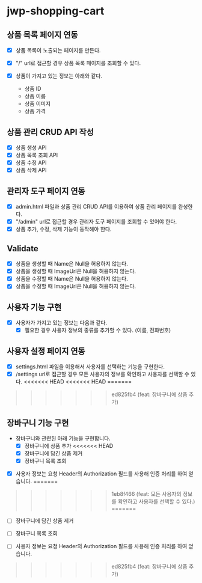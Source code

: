 # jwp-shopping-cart
## 상품 목록 페이지 연동
- [x] 상품 목록이 노출되는 페이지를 만든다.
- [x] "/" url로 접근할 경우 상품 목록 페이지를 조회할 수 있다.

- [x] 상품이 가지고 있는 정보는 아래와 같다.
  - 상품 ID
  - 상품 이름
  - 상품 이미지
  - 상품 가격

## 상품 관리 CRUD API 작성
- [x] 상품 생성 API
- [x] 상폼 목록 조회 API
- [x] 상품 수정 API
- [x] 상품 삭제 API

## 관리자 도구 페이지 연동
- [x] admin.html 파일과 상품 관리 CRUD API를 이용하여 상품 관리 페이지를 완성한다.
- [x] "/admin" url로 접근할 경우 관리자 도구 페이지를 조회할 수 있어야 한다.
- [x] 상품 추가, 수정, 삭제 기능이 동작해야 한다.

## Validate
- [x] 상품을 생성할 때 Name은 Null을 허용하지 않는다.
- [x] 상품을 생성할 때 ImageUrl은 Null을 허용하지 않는다.
- [x] 상품을 수정할 때 Name은 Null을 허용하지 않는다.
- [x] 상품을 수정할 때 ImageUrl은 Null을 허용하지 않는다.

## 사용자 기능 구현
- [x] 사용자가 가지고 있는 정보는 다음과 같다.
  - [x] 필요한 경우 사용자 정보의 종류를 추가할 수 있다. (이름, 전화번호)

## 사용자 설정 페이지 연동
- [x] settings.html 파일을 이용해서 사용자를 선택하는 기능을 구현한다.
- [x] /settings url로 접근할 경우 모든 사용자의 정보를 확인하고 사용자를 선택할 수 있다.
<<<<<<< HEAD
<<<<<<< HEAD
=======
>>>>>>> ed825fb4 (feat: 장바구니에 상품 추가)

## 장바구니 기능 구현
- 장바구니와 관련된 아래 기능을 구현합니다.
  - [x] 장바구니에 상품 추가
<<<<<<< HEAD
  - [x] 장바구니에 담긴 상품 제거
  - [x] 장바구니 목록 조회
  
- [x] 사용자 정보는 요청 Header의 Authorization 필드를 사용해 인증 처리를 하여 얻습니다.
=======
>>>>>>> 1eb8f466 (feat: 모든 사용자의 정보를 확인하고 사용자를 선택할 수 있다.)
=======
  - [ ] 장바구니에 담긴 상품 제거
  - [ ] 장바구니 목록 조회
  
- [ ] 사용자 정보는 요청 Header의 Authorization 필드를 사용해 인증 처리를 하여 얻습니다.
>>>>>>> ed825fb4 (feat: 장바구니에 상품 추가)
